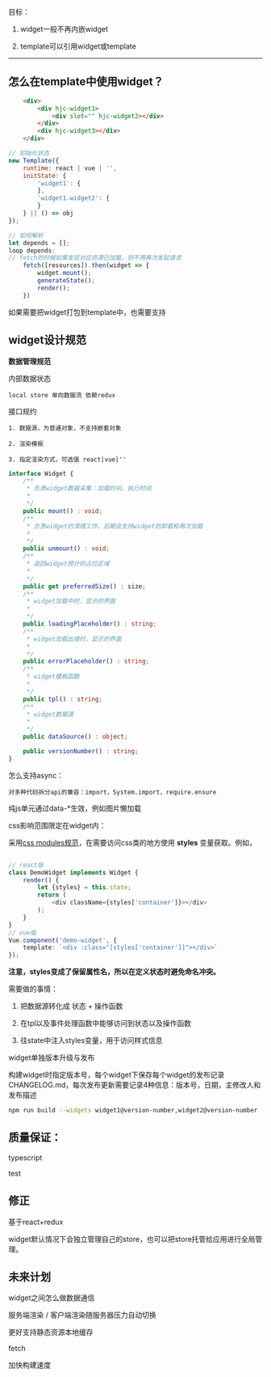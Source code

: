 目标：

1. widget一般不再内嵌widget

2. template可以引用widget或template

---

## 怎么在template中使用widget？

``` html
    <div>
        <div hjc-widget1>
            <div slot="" hjc-widget2></div>
        </div>
        <div hjc-widget3></div>
    </div>
```
``` javascript
// 初始化状态
new Template({
    runtime: react | vue | '',
    initState: {
        'widget1': {
        },
        'widget1.widget2': {
        }
    } || () => obj
});
```
``` javascript
// 如何解析
let depends = [];
loop depends:
// fetch的时候如果发现对应资源已加载，则不用再次发起请求
    fetch([resources]).then(widget => {
        widget.mount();
        generateState();
        render();
    })
```
如果需要把widget打包到template中，也需要支持

## widget设计规范

**数据管理规范**

内部数据状态 

    local store 单向数据流 依赖redux

接口规约

    1. 数据源，为普通对象，不支持嵌套对象

    2. 渲染模板

    3. 指定渲染方式，可选值 react|vue|''

``` typescript
interface Widget {
    /**
     * 负责widget数据采集：加载时间，执行时间
     * 
     */
    public mount() : void;
    /**
     * 负责widget的清理工作，后期会支持widget的卸载和再次加载
     * 
     */
    public unmount() : void;
    /**
     * 返回widget预计的占位区域
     * 
     */
    public get preferredSize() : size;
    /**
     * widget加载中时，显示的界面
     * 
     */
    public loadingPlaceholder() : string;
    /**
     * widget加载出错时，显示的界面
     * 
     */
    public errorPlaceholder() : string;
    /**
     * widget模板函数
     * 
     */
    public tpl() : string;
    /**
     * widget数据源
     * 
     */
    public dataSource() : object;

    public versionNumber() : string;
}
```

怎么支持async：

    对多种代码拆分api的兼容：import，System.import，require.ensure

纯js单元通过data-\*生效，例如图片懒加载

css影响范围限定在widget内：

采用[css modules规范](https://github.com/css-modules/css-modules)，在需要访问css类的地方使用 **styles** 变量获取。例如，

``` typescript

// react版
class DemoWidget implements Widget {
    render() {
        let {styles} = this.state;
        return (
            <div className={styles['container']}></div>
        );
    }
}
// vue版
Vue.component('demo-widget', {
    template: `<div :class="[styles['container']]"></div>`
});

```

**注意，styles变成了保留属性名，所以在定义状态时避免命名冲突。**


需要做的事情：

 1. 把数据源转化成 状态 + 操作函数

 2. 在tpl以及事件处理函数中能够访问到状态以及操作函数

 3. 往state中注入styles变量，用于访问样式信息

widget单独版本升级与发布

构建widget时指定版本号，每个widget下保存每个widget的发布记录CHANGELOG.md，每次发布更新需要记录4种信息：版本号，日期，主修改人和发布描述

``` bash
npm run build --widgets widget1@version-number,widget2@version-number
```

## 质量保证：

typescript 

test

## 修正

基于react+redux

widget默认情况下会独立管理自己的store，也可以把store托管给应用进行全局管理。

## 未来计划

widget之间怎么做数据通信

服务端渲染 / 客户端渲染随服务器压力自动切换

更好支持静态资源本地缓存

fetch

加快构建速度